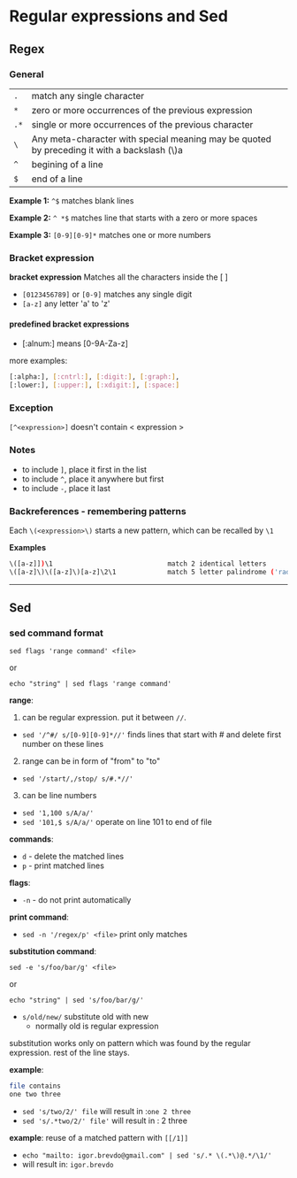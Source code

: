 # Regular expressions and Sed

## Regex 

### General 

|        |                                                        |
| ------ | ------------------------------------------------------ |
| `.`    | match any single character                             |
| `*`    | zero or more occurrences of the previous expression    |
| `.*`   | single or more occurrences of the previous character   |
|`\`  | Any meta-character with special meaning may be quoted by preceding it with a backslash (\\)a|
| `^` | begining of a line |
| `$` | end of a line      |

**Example 1:**  `^$`              matches blank lines

**Example 2:**  `^ *$`            matches line that starts with a zero or more spaces

**Example 3:**  `[0-9][0-9]*`     matches one or more numbers


###  Bracket expression

**bracket expression**  Matches all the characters inside the [ ]

* `[0123456789]` or `[0-9]` matches any single digit
* `[a-z]`                   any letter 'a' to 'z'

#### predefined bracket expressions
* [:alnum:]                       means [0-9A-Za-z]

more examples: 

```sh
[:alpha:], [:cntrl:], [:digit:], [:graph:], 
[:lower:], [:upper:], [:xdigit:], [:space:]
```

### Exception

`[^<expression>]` doesn't contain < expression >

### Notes

* to include `]`, place it first in the list
* to include `^`, place it anywhere but first
* to include `-`, place it last

### Backreferences - remembering patterns
Each `\(<expression>\)` starts a new pattern, which can be recalled by `\1`

**Examples**
```bash
\([a-z]])\1                             match 2 identical letters
\([a-z]\)\([a-z]\)[a-z]\2\1             match 5 letter palindrome ('radar')
```


--------------------

## Sed

### sed command format 

`sed flags 'range command' <file>`

or

`echo "string" | sed flags 'range command'`

**range**:

1. can be regular expression. put it between `//`. 
  * `sed '/^#/ s/[0-9][0-9]*//'` finds lines that start with # and delete first number on these lines
2. range can be in form of "from" to "to"
  * `sed '/start/,/stop/ s/#.*//'`
3. can be line numbers
  * `sed '1,100 s/A/a/'`
  * `sed '101,$ s/A/a/'`  operate on line 101 to end of file

**commands**:
* `d` - delete the matched lines
* `p` - print matched lines

**flags**:
* `-n` - do not print automatically

**print command**:
* `sed -n '/regex/p' <file>`        print only matches

**substitution command**:

`sed -e 's/foo/bar/g' <file>`

or

`echo "string" | sed 's/foo/bar/g/'`

* `s/old/new/`    substitute old with new
  * normally old is regular expression

substitution works only on pattern which was found by the regular expression.
rest of the line stays.

**example**: 

```sh
file contains
one two three
```

* `sed 's/two/2/' file` will result in :`one 2 three`
* `sed 's/.*two/2/' file'` will result in : 2 three


**example**: reuse of a matched pattern with `[[/1]]`

* `echo "mailto: igor.brevdo@gmail.com" | sed 's/.* \(.*\)@.*/\1/'`
* will result in: `igor.brevdo`

